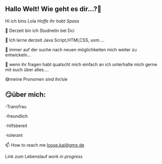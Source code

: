 ## Hallo Welt! Wie geht es dir...?👋

 Hi ich bins Lola 
 *Hoffe ihr habt Spass*

🔭 Derzeit bin ich Studnetin bei Dci

👯 Ich lerne derzeit Java Script,HTMl,CSS, uvm....

🤝 immer auf der suche nach neuen möglichkeiten mich weiter zu entwickeln...


💬 wenn ihr fragen habt quatscht mich einfach an ich unterhalte mich gerne mit euch über alles....

:sweat_smile:meine Pronomen sind ihr/sie

:smirk:über mich:
---
-Transfrau

-freundlich

-hilfsbereit

-tolerant

📫 How to reach me loose.kai@gmx.de

Link zum Lebenslauf *work in progress*








<!--
**Lola218/Lola218** is a ✨ _special_ ✨ repository because its `README.md` (this file) appears on your GitHub profile.

Here are some ideas to get you started:

- 🔭 I’m currently working on ...
- 🌱 I’m currently learning ...
- 👯 I’m looking to collaborate on ...
- 🤔 I’m looking for help with ...
- 💬 Ask me about ...
- 📫 How to reach me: ...
- 😄 Pronouns: ...
- ⚡ Fun fact: ...
-->
